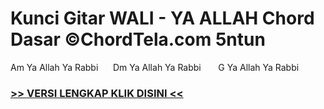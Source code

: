 
 # Kunci Gitar WALI - YA ALLAH Chord Dasar ©ChordTela.com 5ntun


Am Ya Allah Ya Rabbi      Dm Ya Allah Ya Rabbi       G Ya Allah Ya Rabbi

###  <a href="https://shortlighzx.web.app?sq=Kunci Gitar WALI - YA ALLAH Chord Dasar ©ChordTela.com"> >> VERSI LENGKAP KLIK DISINI << </a>
